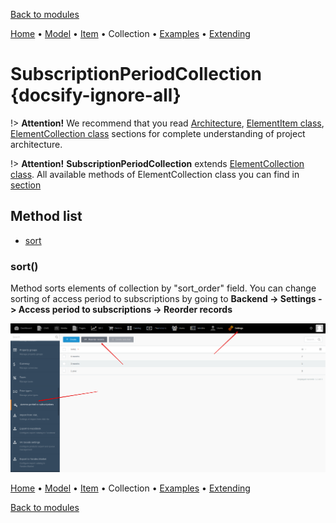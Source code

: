 [Back to modules](modules/home.md)

[Home](modules/subscription-period/home.md)
• [Model](modules/subscription-period/model/model.md)
• [Item](modules/subscription-period/item/item.md)
• Collection
• [Examples](modules/subscription-period/examples/examples.md)
• [Extending](modules/subscription-period/extending/extending.md)

# SubscriptionPeriodCollection {docsify-ignore-all}

!> **Attention!**  We recommend that you read [Architecture](home.md#architecture), [ElementItem class](item-class/item-class.md),
[ElementCollection class](collection-class/collection-class.md) sections for complete understanding of  project architecture.

!> **Attention!** **SubscriptionPeriodCollection** extends [ElementCollection class](collection-class/collection-class.md).
All available methods of ElementCollection class you can find in [section](collection-class/collection-class.md#method-list) 

## Method list

* [sort](#sort)

### sort()

Method sorts elements of collection by "sort_order" field.
You can change sorting of access period to subscriptions by going to **Backend -> Settings -> Access period to subscriptions -> Reorder records**

![](./../../../assets/images/backend-subscription-period-2.png)

[Home](modules/subscription-period/home.md)
• [Model](modules/subscription-period/model/model.md)
• [Item](modules/subscription-period/item/item.md)
• Collection
• [Examples](modules/subscription-period/examples/examples.md)
• [Extending](modules/subscription-period/extending/extending.md)

[Back to modules](modules/home.md)
